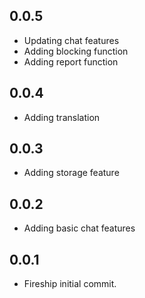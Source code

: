 ## 0.0.5

* Updating chat features
* Adding blocking function
* Adding report function

## 0.0.4

* Adding translation


## 0.0.3

* Adding storage feature

## 0.0.2

* Adding basic chat features


## 0.0.1

* Fireship initial commit.


